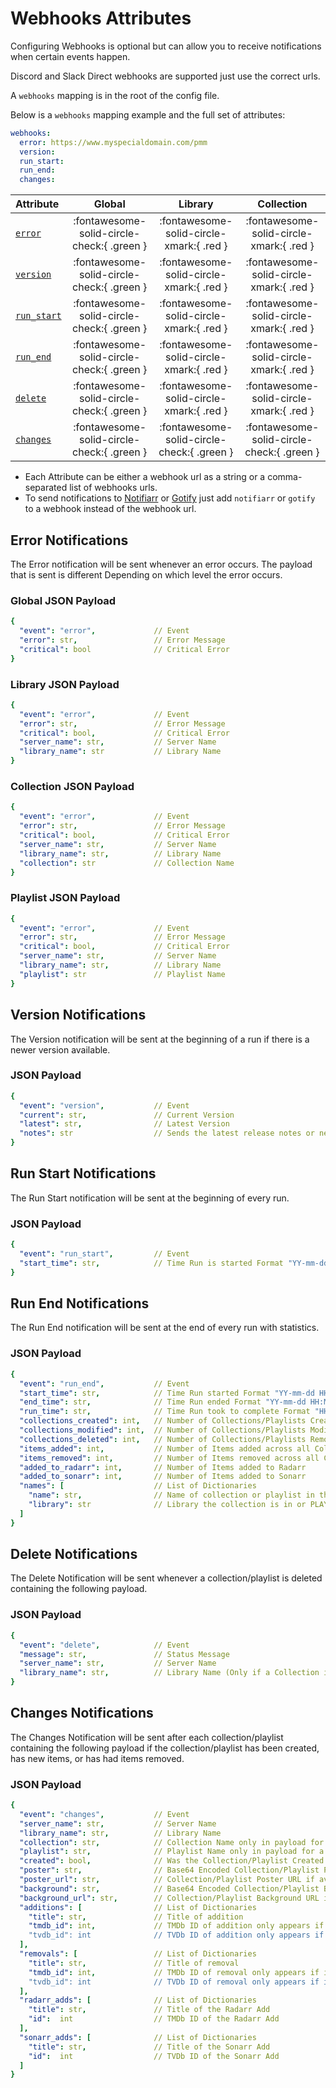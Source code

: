 # Webhooks Attributes

Configuring Webhooks is optional but can allow you to receive notifications when certain events happen.

Discord and Slack Direct webhooks are supported just use the correct urls. 

A `webhooks` mapping is in the root of the config file.

Below is a `webhooks` mapping example and the full set of attributes:

```yaml
webhooks:
  error: https://www.myspecialdomain.com/pmm
  version:
  run_start:
  run_end:
  changes:
```

| Attribute                               |                   Global                   |                  Library                   |                  Collection                  |
|:----------------------------------------|:------------------------------------------:|:------------------------------------------:|:--------------------------------------------:|
| [`error`](#error-notifications)         | :fontawesome-solid-circle-check:{ .green } |  :fontawesome-solid-circle-xmark:{ .red }  |   :fontawesome-solid-circle-xmark:{ .red }   |
| [`version`](#version-notifications)     | :fontawesome-solid-circle-check:{ .green } |  :fontawesome-solid-circle-xmark:{ .red }  |   :fontawesome-solid-circle-xmark:{ .red }   |
| [`run_start`](#run-start-notifications) | :fontawesome-solid-circle-check:{ .green } |  :fontawesome-solid-circle-xmark:{ .red }  |   :fontawesome-solid-circle-xmark:{ .red }   |
| [`run_end`](#run-end-notifications)     | :fontawesome-solid-circle-check:{ .green } |  :fontawesome-solid-circle-xmark:{ .red }  |   :fontawesome-solid-circle-xmark:{ .red }   |
| [`delete`](#delete-notifications)       | :fontawesome-solid-circle-check:{ .green } |  :fontawesome-solid-circle-xmark:{ .red }  |   :fontawesome-solid-circle-xmark:{ .red }   |
| [`changes`](#changes-notifications)     | :fontawesome-solid-circle-check:{ .green } | :fontawesome-solid-circle-check:{ .green } |  :fontawesome-solid-circle-check:{ .green }  |

* Each Attribute can be either a webhook url as a string or a comma-separated list of webhooks urls.
* To send notifications to [Notifiarr](notifiarr.md) or [Gotify](gotify.md) just add `notifiarr` or `gotify` to a webhook instead of the webhook url.

## Error Notifications

The Error notification will be sent whenever an error occurs. The payload that is sent is different Depending on which 
level the error occurs.

### Global JSON Payload

```yaml
{
  "event": "error",             // Event
  "error": str,                 // Error Message
  "critical": bool              // Critical Error
}
```

### Library JSON Payload

```yaml
{
  "event": "error",             // Event
  "error": str,                 // Error Message
  "critical": bool,             // Critical Error
  "server_name": str,           // Server Name
  "library_name": str           // Library Name
}
```

### Collection JSON Payload

```yaml
{
  "event": "error",             // Event
  "error": str,                 // Error Message
  "critical": bool,             // Critical Error
  "server_name": str,           // Server Name
  "library_name": str,          // Library Name
  "collection": str             // Collection Name
}
```

### Playlist JSON Payload

```yaml
{
  "event": "error",             // Event
  "error": str,                 // Error Message
  "critical": bool,             // Critical Error
  "server_name": str,           // Server Name
  "library_name": str,          // Library Name
  "playlist": str               // Playlist Name
}
```

## Version Notifications

The Version notification will be sent at the beginning of a run if there is a newer version available.

### JSON Payload

```yaml
{
  "event": "version",           // Event
  "current": str,               // Current Version
  "latest": str,                // Latest Version 
  "notes": str                  // Sends the latest release notes or new commits to develop since your version
}
```

## Run Start Notifications

The Run Start notification will be sent at the beginning of every run.

### JSON Payload

```yaml
{
  "event": "run_start",         // Event
  "start_time": str,            // Time Run is started Format "YY-mm-dd HH:MM:SS"
}
```

## Run End Notifications

The Run End notification will be sent at the end of every run with statistics.

### JSON Payload

```yaml
{
  "event": "run_end",           // Event
  "start_time": str,            // Time Run started Format "YY-mm-dd HH:MM:SS"
  "end_time": str,              // Time Run ended Format "YY-mm-dd HH:MM:SS"
  "run_time": str,              // Time Run took to complete Format "HH:MM"
  "collections_created": int,   // Number of Collections/Playlists Created
  "collections_modified": int,  // Number of Collections/Playlists Modified
  "collections_deleted": int,   // Number of Collections/Playlists Removed
  "items_added": int,           // Number of Items added across all Collections/Playlists
  "items_removed": int,         // Number of Items removed across all Collections/Playlists
  "added_to_radarr": int,       // Number of Items added to Radarr
  "added_to_sonarr": int,       // Number of Items added to Sonarr
  "names": [                    // List of Dictionaries
    "name": str,                // Name of collection or playlist in the run 
    "library": str              // Library the collection is in or PLAYLIST
  ]
}
```

## Delete Notifications

The Delete Notification will be sent whenever a collection/playlist is deleted containing the following payload.

### JSON Payload

```yaml
{
  "event": "delete",            // Event
  "message": str,               // Status Message
  "server_name": str,           // Server Name
  "library_name": str,          // Library Name (Only if a Collection is deleted)
}
```

## Changes Notifications

The Changes Notification will be sent after each collection/playlist containing the following payload if the 
collection/playlist has been created, has new items, or has had items removed.

### JSON Payload

```yaml
{
  "event": "changes",           // Event
  "server_name": str,           // Server Name
  "library_name": str,          // Library Name
  "collection": str,            // Collection Name only in payload for a collection
  "playlist": str,              // Playlist Name only in payload for a playlist
  "created": bool,              // Was the Collection/Playlist Created on this run
  "poster": str,                // Base64 Encoded Collection/Playlist Poster if no poster_url is found
  "poster_url": str,            // Collection/Playlist Poster URL if available
  "background": str,            // Base64 Encoded Collection/Playlist Background if no poster_url is found
  "background_url": str,        // Collection/Playlist Background URL if available
  "additions": [                // List of Dictionaries
    "title": str,               // Title of addition
    "tmdb_id": int,             // TMDb ID of addition only appears if it's a Movie
    "tvdb_id": int              // TVDb ID of addition only appears if it's a Show
  ],
  "removals": [                 // List of Dictionaries
    "title": str,               // Title of removal
    "tmdb_id": int,             // TMDb ID of removal only appears if it's a Movie
    "tvdb_id": int              // TVDb ID of removal only appears if it's a Show
  ],
  "radarr_adds": [              // List of Dictionaries
    "title": str,               // Title of the Radarr Add
    "id":  int                  // TMDb ID of the Radarr Add
  ],
  "sonarr_adds": [              // List of Dictionaries
    "title": str,               // Title of the Sonarr Add
    "id":  int                  // TVDb ID of the Sonarr Add
  ]
}
```

